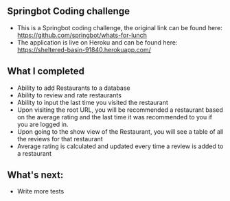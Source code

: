 ## Springbot Coding challenge
* This is a Springbot coding challenge, the original link can be found here: https://github.com/springbot/whats-for-lunch
* The application is live on Heroku and can be found here: https://sheltered-basin-91840.herokuapp.com/

## What I completed
* Ability to add Restaurants to a database
* Ability to review and rate restaurants
* Ability to input the last time you visited the restaurant
* Upon visiting the root URL, you will be recommended a restaurant based on the average rating and the last time it was recommended to you if you are logged in.
* Upon going to the show view of the Restaurant, you will see a table of all the reviews for that restaurant
* Average rating is calculated and updated every time a review is added to a restaurant

## What's next:
* Write more tests
